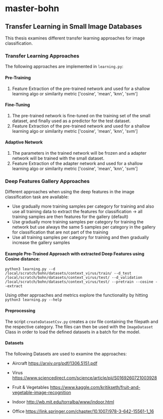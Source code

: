 # master-bohn

## Transfer Learning in Small Image Databases

This thesis examines different transfer learning approaches for image classification.

### Transfer Learning Approaches

The following approaches are implemented in `learning.py`:

#### Pre-Training
  1. Feature Extraction of the pre-trained network and used for a shallow learning algo or similarity metric ['cosine', 'mean', 'knn', 'svm']
#### Fine-Tuning
  1. The pre-trained network is fine-tuned on the training set of the small dataset, and finally used as a predictor for the test dataset.
  2. Feature Extraction of the pre-trained network and used for a shallow learning algo or similarity metric ['cosine', 'mean', 'knn', 'svm']
#### Adaptive Network
  1. The parameters in the trained network will be frozen and a adapter network will be trained with the small dataset.
  2. Feature Extraction of the adapter network and used for a shallow learning algo or similarity metric ['cosine', 'mean', 'knn', 'svm']

### Deep Features Gallery Approaches
Different approaches when using the deep features in the image classification task are available:
- Use gradually more training samples per category for training and also use all training data to extract the features for classification → all training samples are then features for the gallery (default)
- Use gradually more training samples per category for training the network but use always the same 5 samples per category in the gallery for classification that are not part of the training
- Use all training samples per category for training and then gradually increase the gallery samples

#### Example Pre-Trained Approach with extracted Deep Features using Cosine distance:

```
python3 learning.py --d /local/scratch/bohn/datasets/context_virus/train/ --d_test /local/scratch/bohn/datasets/context_virus/test/ --d_validation /local/scratch/bohn/datasets/context_virus/test/ --pretrain --cosine --extract
```

Using other approaches and metrics explore the functionality by hitting ```python3 learning.py --help```

#### Preprocessing

The script `createDatasetCsv.py` creates a csv file containing the filepath and the respective category. The files can then be used with the `ImageDataset` Class in order to load the defined datasets in a batch for the model.

#### Datasets

The following Datasets are used to examine the approaches:
- Aircraft https://arxiv.org/pdf/1306.5151.pdf

- Virus https://www.sciencedirect.com/science/article/pii/S0169260721003928

- Fruit & Vegetables https://www.kaggle.com/kritikseth/fruit-and-vegetable-image-recognition

- Indoor http://wb.mit.edu/torralba/www/indoor.html

- Office https://link.springer.com/chapter/10.1007/978-3-642-15561-1_16




